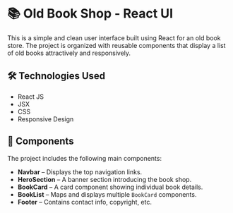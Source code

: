 # 📚 Old Book Shop - React UI  

This is a simple and clean user interface built using React for an old book store. The project is organized with reusable components that display a list of old books attractively and responsively.  

## 🛠️ Technologies Used  
- React JS  
- JSX  
- CSS  
- Responsive Design  

## 📁 Components  
The project includes the following main components:  
- **Navbar** – Displays the top navigation links.  
- **HeroSection** – A banner section introducing the book shop.  
- **BookCard** – A card component showing individual book details.  
- **BookList** – Maps and displays multiple `BookCard` components.  
- **Footer** – Contains contact info, copyright, etc.  
